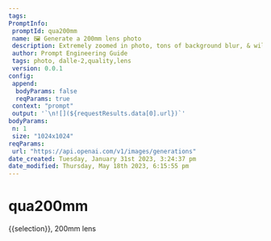```yaml
---
tags: 
PromptInfo:
 promptId: qua200mm
 name: 🖼️ Generate a 200mm lens photo
 description: Extremely zoomed in photo, tons of background blur, & will look like it was photographed from a far distance and then zoomed in a lot (good for photos of flying birds, small animals).
 author: Prompt Engineering Guide
 tags: photo, dalle-2,quality,lens
 version: 0.0.1
config:
 append:
  bodyParams: false
  reqParams: true
 context: "prompt"
 output: '`\n![](${requestResults.data[0].url})`'
bodyParams:
 n: 1
 size: "1024x1024"
reqParams:
 url: "https://api.openai.com/v1/images/generations"
date_created: Tuesday, January 31st 2023, 3:24:37 pm
date_modified: Thursday, May 18th 2023, 6:15:55 pm
---
```

# qua200mm
{{selection}}, 200mm lens